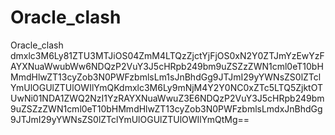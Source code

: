 # Oracle_clash
Oracle_clash
dmxlc3M6Ly81ZTU3MTJiOS04ZmM4LTQzZjctYjFjOS0xN2Y0ZTJmYzEwYzFAYXNuaWwubWw6NDQzP2VuY3J5cHRpb249bm9uZSZzZWN1cml0eT10bHMmdHlwZT13cyZob3N0PWFzbmlsLm1sJnBhdGg9JTJmI29yYWNsZS0lZTclYmUlOGUlZTUlOWIlYmQKdmxlc3M6Ly9mNjM4Y2Y0NC0xZTc5LTQ5ZjktOTUwNi01NDA1ZWQ2NzI1YzRAYXNuaWwuZ3E6NDQzP2VuY3J5cHRpb249bm9uZSZzZWN1cml0eT10bHMmdHlwZT13cyZob3N0PWFzbmlsLmdxJnBhdGg9JTJmI29yYWNsZS0lZTclYmUlOGUlZTUlOWIlYmQtMg==
